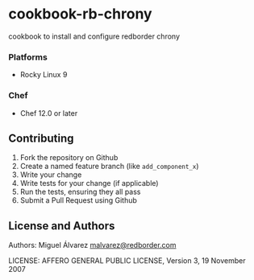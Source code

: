 # cookbook-rb-chrony

cookbook to install and configure redborder chrony

### Platforms

- Rocky Linux 9

### Chef

- Chef 12.0 or later

## Contributing

1. Fork the repository on Github
2. Create a named feature branch (like `add_component_x`)
3. Write your change
4. Write tests for your change (if applicable)
5. Run the tests, ensuring they all pass
6. Submit a Pull Request using Github

## License and Authors

Authors: Miguel Álvarez <malvarez@redborder.com>

LICENSE: AFFERO GENERAL PUBLIC LICENSE, Version 3, 19 November 2007
